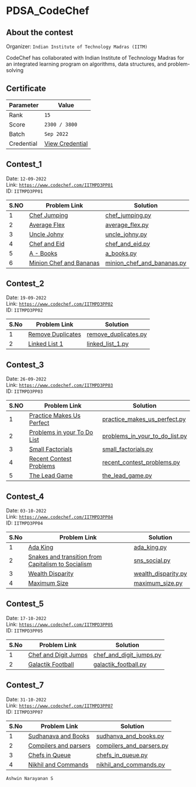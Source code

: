 # PDSA_CodeChef

## About the contest

Organizer:  `Indian Institute of Technology Madras (IITM)`

CodeChef has collaborated with Indian Institute of Technology Madras for an integrated learning program on algorithms, data structures, and problem-solving

## Certificate

| Parameter | Value |
| --------- | ----- |
| Rank | `15` |
| Score | `2300 / 3800` |
| Batch | `Sep 2022` |
| Credential | [View Credential](https://app.onlinedegree.iitm.ac.in/document_verification/ab9e24f4a3e5b2c03f7bb6f05337ecc4) |


## Contest_1

Date: `12-09-2022` <br>
Link: <a href="https://www.codechef.com/IITMPD3PP01">`https://www.codechef.com/IITMPD3PP01`</a> <br>
ID: `IITMPD3PP01`

| S.NO | Problem Link | Solution |
| ---- | ------------ | -------- |
| 1 | <a href="https://www.codechef.com/IITMPD3PP01/problems/OJUMPS">Chef Jumping</a> | <a href="https://github.com/Ashrockzzz2003/PDSA_CodeChef/blob/main/IITMPD3PP01/chef_jumping.py">chef_jumping.py</a> |
| 2 | <a href="https://www.codechef.com/IITMPD3PP01/problems/AVGFLEX">Average Flex</a> | <a href="https://github.com/Ashrockzzz2003/PDSA_CodeChef/blob/main/IITMPD3PP01/average_flex.py">average_flex.py</a> |
| 3 | <a href="https://www.codechef.com/IITMPD3PP01/problems/JOHNY">Uncle Johny</a> | <a href="https://github.com/Ashrockzzz2003/PDSA_CodeChef/blob/main/IITMPD3PP01/uncle_johny.py">uncle_johny.py</a> |
| 4 | <a href="https://www.codechef.com/IITMPD3PP01/problems/EID">Chef and Eid</a> | <a href="https://github.com/Ashrockzzz2003/PDSA_CodeChef/blob/main/IITMPD3PP01/chef_and_eid.py">chef_and_eid.py</a> |
| 5 | <a href="https://www.codechef.com/IITMPD3PP01/problems/BIT2A">A - Books</a> | <a href="https://github.com/Ashrockzzz2003/PDSA_CodeChef/blob/main/IITMPD3PP01/a_books.py">a_books.py</a> |
| 6 | <a href="https://www.codechef.com/IITMPD3PP01/problems/MINEAT">Minion Chef and Bananas</a> | <a href="https://github.com/Ashrockzzz2003/PDSA_CodeChef/blob/main/IITMPD3PP01/minion_chef_and_bananas.py">minion_chef_and_bananas.py</a> |

## Contest_2

Date: `19-09-2022` <br>
Link: [`https://www.codechef.com/IITMPD3PP02`](https://www.codechef.com/IITMPD3PP02) <br>
ID: `IITMPD3PP02`

| S.No | Problem Link | Solution |
| ---- | ------------ | -------- |
| 1 | [Remove Duplicates](https://www.codechef.com/IITMPD3PP02/problems/REMDUP) | [remove_duplicates.py](https://github.com/Ashrockzzz2003/PDSA_CodeChef/blob/main/IITMPD3PP02/remove_duplicates.py) |
| 2 | [Linked List 1](https://www.codechef.com/IITMPD3PP02/problems/LL1) | [linked_list_1.py](https://github.com/Ashrockzzz2003/PDSA_CodeChef/blob/main/IITMPD3PP02/linked_list_1.py) |

## Contest_3

Date: `26-09-2022` <br>
Link: <a href="https://www.codechef.com/IITMPD3PP03">`https://www.codechef.com/IITMPD3PP03`</a> <br>
ID: `IITMPD3PP03`

| S.NO | Problem Link | Solution |
| ---- | ------------ | -------- |
| 1 | <a href="https://www.codechef.com/IITMPD3PP03/problems/PRACTICEPERF">Practice Makes Us Perfect</a> | <a href="https://github.com/Ashrockzzz2003/PDSA_CodeChef/blob/main/IITMPD3PP03/practice_makes_us_perfect.py">practice_makes_us_perfect.py</a> |
| 2 | <a href="https://www.codechef.com/IITMPD3PP03/problems/TODOLIST">Problems in your To Do List</a> | <a href="https://github.com/Ashrockzzz2003/PDSA_CodeChef/blob/main/IITMPD3PP03/problems_in_your_to_do_list.py">problems_in_your_to_do_list.py</a> |
| 3 | <a href="https://www.codechef.com/IITMPD3PP03/problems/FCTRL2">Small Factorials</a> | <a href="https://github.com/Ashrockzzz2003/PDSA_CodeChef/blob/main/IITMPD3PP03/small_factorials.py">small_factorials.py</a> |
| 4 | <a href="https://www.codechef.com/IITMPD3PP03/problems/RECENTCONT">Recent Contest Problems</a> | <a href="https://github.com/Ashrockzzz2003/PDSA_CodeChef/blob/main/IITMPD3PP03/recent_contest_problems.py">recent_contest_problems.py</a> |
| 5 | <a href="https://www.codechef.com/IITMPD3PP03/problems/TLG">The Lead Game</a> | <a href="https://github.com/Ashrockzzz2003/PDSA_CodeChef/blob/main/IITMPD3PP03/the_lead_game.py">the_lead_game.py</a> |

## Contest_4

Date: `03-10-2022` <br>
Link: [`https://www.codechef.com/IITMPD3PP04`](https://www.codechef.com/IITMPD3PP04) <br>
ID: `IITMPD3PP04`

| S.No | Problem Link | Solution |
| ---- | ------------ | -------- |
| 1 | [Ada King](https://www.codechef.com/IITMPD3PP04/problems/ADAKNG) | [ada_king.py](https://github.com/Ashrockzzz2003/PDSA_CodeChef/blob/main/IITMPD3PP04/ada_king.py) |
| 2 | [Snakes and transition from Capitalism to Socialism](https://www.codechef.com/IITMPD3PP04/problems/SNSOCIAL) | [sns_social.py](https://github.com/Ashrockzzz2003/PDSA_CodeChef/blob/main/IITMPD3PP04/sns_social.py) |
| 3 | [Wealth Disparity](https://www.codechef.com/IITMPD3PP04/problems/INOI1601) | [wealth_disparity.py](https://github.com/Ashrockzzz2003/PDSA_CodeChef/blob/main/IITMPD3PP04/wealth_disparity.py) |
| 4 | [Maximum Size](https://www.codechef.com/IITMPD3PP04/problems/RISK) | [maximum_size.py](https://github.com/Ashrockzzz2003/PDSA_CodeChef/blob/main/IITMPD3PP04/maximum_size.py) |

## Contest_5

Date: `17-10-2022` <br>
Link: [`https://www.codechef.com/IITMPD3PP05`](https://www.codechef.com/IITMPD3PP05) <br>
ID: `IITMPD3PP05`

| S.No | Problem Link | Solution |
| ---- | ------------ | -------- |
| 1 | [Chef and Digit Jumps](https://www.codechef.com/IITMPD3PP05/problems/DIGJUMP) | [chef_and_digit_jumps.py](https://github.com/Ashrockzzz2003/PDSA_CodeChef/blob/main/IITMPD3PP05/chef_and_digit_jumps.py) |
| 2 | [Galactik Football](https://www.codechef.com/IITMPD3PP05/problems/GALACTIK) | [galactik_football.py](https://github.com/Ashrockzzz2003/PDSA_CodeChef/blob/main/IITMPD3PP05/galactik_football.py) |

## Contest_7

Date: `31-10-2022` <br>
Link: [`https://www.codechef.com/IITMPD3PP07`](https://www.codechef.com/IITMPD3PP07) <br>
ID: `IITMPD3PP07`

| S.No | Problem Link | Solution |
| ---- | ------------ | -------- |
| 1 | [Sudhanava and Books](https://www.codechef.com/IITMPD3PP07/problems/SUDBOOKS) | [sudhanva_and_books.py](https://github.com/Ashrockzzz2003/PDSA_CodeChef/blob/main/IITMPD3PP07/sudhanva_and_books.py) |
| 2 | [Compilers and parsers](https://www.codechef.com/IITMPD3PP07/problems/COMPILER) | [compilers_and_parsers.py](https://github.com/Ashrockzzz2003/PDSA_CodeChef/blob/main/IITMPD3PP07/compilers_and_parsers.py) |
| 3 | [Chefs in Queue](https://www.codechef.com/IITMPD3PP07/problems/CHFQUEUE) | [chefs_in_queue.py](https://github.com/Ashrockzzz2003/PDSA_CodeChef/blob/main/IITMPD3PP07/chefs_in_queue.py) |
| 4 | [Nikhil and Commands](https://www.codechef.com/IITMPD3PP07/problems/CLCO01) | [nikhil_and_commands.py](https://github.com/Ashrockzzz2003/PDSA_CodeChef/blob/main/IITMPD3PP07/nikhil_and_commands.py) |


`Ashwin Narayanan S`